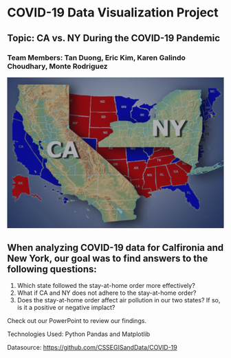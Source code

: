 # COVID-19 Data Visualization Project

## Topic: CA vs. NY During the COVID-19 Pandemic

### Team Members: Tan Duong, Eric Kim, Karen Galindo Choudhary, Monte Rodriguez

![CA vs NY Img](Images/CAvsNY.png)

## When analyzing COVID-19 data for Calfironia and New York, our goal was to find answers to the following questions: 
1. Which state followed the stay-at-home order more effectively? 
2. What if CA and NY does not adhere to the stay-at-home order? 
3. Does the stay-at-home order affect air pollution in our two states? If so, is it a positive or negative implact? 

Check out our PowerPoint to review our findings. 

Technologies Used: Python Pandas and Matplotlib 

Datasource: https://github.com/CSSEGISandData/COVID-19
